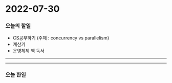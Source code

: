 2022-07-30
==========

### 오늘의 할일
* CS공부하기 (주제 : concurrency vs parallelism)
* 계산기
* 운영체제 책 독서

<hr/>
<hr/>

### 오늘 한일
